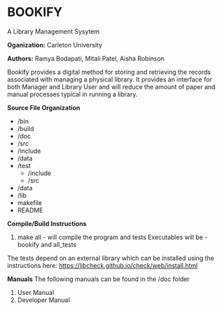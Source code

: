 # BOOKIFY
A Library Management Sysytem

**Oganization:** Carleton University

**Authors:** Ramya Bodapati, Mitali Patel, Aisha Robinson

Bookify provides a digital method for storing and retrieving the records associated with managing a physical library. It provides an interface for both Manager and Library User and will reduce the amount of paper and manual processes typical in running a library.

**Source File Organization**
- /bin
- /build
- /doc
- /src
- /include
- /data
- /test
    + /include
    + /src
- /data
- /lib
- makefile
- README

**Compile/Build Instructions**
1. make all - will compile the program and tests
    Executables will be - bookify and all_tests

The tests depend on an external library which can be installed using the
instructions here: https://libcheck.github.io/check/web/install.html

**Manuals**
The following manuals can be found in the /doc folder
1. User Manual
2. Developer Manual
